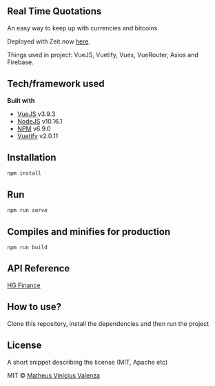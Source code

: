 ## Real Time Quotations
An easy way to keep up with currencies and bitcoins.

Deployed with Zeit.now [here](https://real-time-quotation-h8pki9yfn.now.sh).

Things used in project: VueJS, Vuetify, Vuex, VueRouter, Axios and Firebase.
 
## Tech/framework used
<b>Built with</b>
- [VueJS](https://vuejs.org/) v3.9.3
- [NodeJS](https://nodejs.org/en/) v10.16.1
- [NPM](https://www.npmjs.com/) v6.9.0
- [Vuetify](https://vuetifyjs.com/pt-BR/) v2.0.11

## Installation
`npm install`

## Run
`npm run serve`

## Compiles and minifies for production
`npm run build`

## API Reference

[HG Finance](https://hgbrasil.com/status/finance)

## How to use?
Clone this repository, install the dependencies and then run the project

## License
A short snippet describing the license (MIT, Apache etc)

MIT © [Matheus Vinícius Valenza]()
